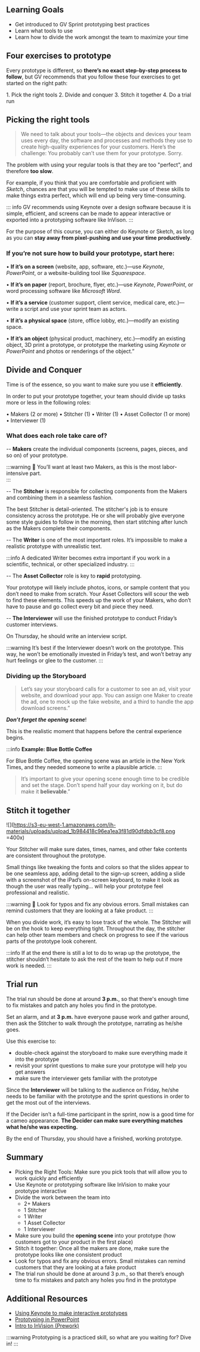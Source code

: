 <!-- ![Ironhack logo](https://i.imgur.com/1QgrNNw.png) -->

<!-- # How to Prototype -->

## Learning Goals

- Get introduced to GV Sprint prototyping best practices
- Learn what tools to use
- Learn how to divide the work amongst the team to maximize your time

## Four exercises to prototype

Every prototype is different, so **there’s no exact step-by-step process to follow**, but GV recommends that you follow these four exercises to get started on the right path:

1. Pick the right tools
2. Divide and conquer
3. Stitch it together
4. Do a trial run

## Picking the right tools

> We need to talk about your tools—the objects and devices your team uses every day, the software and processes and methods they use to create high-quality experiences for your customers. Here’s the challenge: You probably can’t use them for your prototype.
> Sorry.

The problem with using your regular tools is that they are too "perfect", and therefore **too slow**.

For example, if you think that you are comfortable and proficient with _Sketch_, chances are that you will be tempted to make use of these skills to make things extra perfect, which will end up being very time-consuming.

::: info
GV recommends using Keynote over a design software because it is simple, efficient, and screens can be made to appear interactive or exported into a prototyping software like InVison.
:::

For the purpose of this course, you can either do Keynote or Sketch, as long as you can **stay away from pixel-pushing and use your time productively**.

### If you’re not sure how to build your prototype, start here:

• **If it’s on a screen** (website, app, software, etc.)—use _Keynote_, _PowerPoint_, or a website-building tool like _Squarespace_.

• **If it’s on paper** (report, brochure, flyer, etc.)—use _Keynote_, _PowerPoint_, or word processing software like _Microsoft Word_.

• **If it’s a service** (customer support, client service, medical care, etc.)—write a script and use your sprint team as actors.

• **If it’s a physical space** (store, office lobby, etc.)—modify an existing space.

• **If it’s an object** (physical product, machinery, etc.)—modify an existing object, 3D print a prototype, or prototype the marketing using _Keynote_ or _PowerPoint_ and photos or renderings of the object.”

## Divide and Conquer

Time is of the essence, so you want to make sure you use it **efficiently**.

In order to put your prototype together, your team should divide up tasks more or less in the following roles:

• Makers (2 or more)
• Stitcher (1)
• Writer (1)
• Asset Collector (1 or more)
• Interviewer (1)

### What does each role take care of?

-- **Makers** create the individual components (screens, pages, pieces, and so on) of your prototype.

:::warning
:pencil: You’ll want at least two Makers, as this is the most labor-intensive part.  
:::

-- The **Stitcher** is responsible for collecting components from the Makers and combining them in a seamless fashion.

The best Stitcher is detail-oriented. The stitcher's job is to ensure consistency across the prototype. He or she will probably give everyone some style guides to follow in the morning, then start stitching after lunch as the Makers complete their components.

-- The **Writer** is one of the most important roles. It’s impossible to make a realistic prototype with unrealistic text.

:::info
A dedicated Writer becomes extra important if you work in a scientific, technical, or other specialized industry.
:::

-- The **Asset Collector** role is key to **rapid** prototyping.

Your prototype will likely include photos, icons, or sample content that you don’t need to make from scratch. Your Asset Collectors will scour the web to find these elements. This speeds up the work of your Makers, who don’t have to pause and go collect every bit and piece they need.

-- **The Interviewer** will use the finished prototype to conduct Friday’s customer interviews.

On Thursday, he should write an interview script.

:::warning
It’s best if the Interviewer doesn’t work on the prototype. This way, he won’t be emotionally invested in Friday’s test, and won’t betray any hurt feelings or glee to the customer.
:::

### Dividing up the Storyboard

> Let’s say your storyboard calls for a customer to see an ad, visit your website, and download your app. You can assign one Maker to create the ad, one to mock up the fake website, and a third to handle the app download screens.”

**_Don’t forget the opening scene_**!

This is the realistic moment that happens before the central experience begins.

:::info
**Example: Blue Bottle Coffee**

For Blue Bottle Coffee, the opening scene was an article in the New York Times, and they needed someone to write a plausible article.
:::

> It’s important to give your opening scene enough time to be credible and set the stage. Don’t spend half your day working on it, but do make it **believable**.”

## Stitch it together

![](https://s3-eu-west-1.amazonaws.com/ih-materials/uploads/upload_1b984418c96ea1ea3f81d90dfdbb3cf8.png =400x)

Your Stitcher will make sure dates, times, names, and other fake contents are consistent throughout the prototype.

Small things like tweaking the fonts and colors so that the slides appear to be one seamless app, adding detail to the sign-up screen, adding a slide with a screenshot of the iPad’s on-screen keyboard, to make it look as though the user was really typing... will help your prototype feel professional and realistic.

:::warning
🔎 Look for typos and fix any obvious errors. Small mistakes can remind customers that they are looking at a fake product.
:::

When you divide work, it’s easy to lose track of the whole. The Stitcher will be on the hook to keep everything tight. Throughout the day, the stitcher can help other team members and check on progress to see if the various parts of the prototype look coherent.

:::info
If at the end there is still a lot to do to wrap up the prototype, the stitcher shouldn’t hesitate to ask the rest of the team to help out if more work is needed.
:::

## Trial run

The trial run should be done at around **3 p.m.**, so that there's enough time to fix mistakes and patch any holes you find in the prototype.

Set an alarm, and at **3 p.m.** have everyone pause work and gather around, then ask the Stitcher to walk through the prototype, narrating as he/she goes.

Use this exercise to:

- double-check against the storyboard to make sure everything made it into the prototype
- revisit your sprint questions to make sure your prototype will help you get answers
- make sure the interviewer gets familiar with the prototype

Since the **Interviewer** will be talking to the audience on Friday, he/she needs to be familiar with the prototype and the sprint questions in order to get the most out of the interviews.

If the Decider isn’t a full-time participant in the sprint, now is a good time for a cameo appearance. **The Decider can make sure everything matches what he/she was expecting.**

By the end of Thursday, you should have a finished, working prototype.

## Summary

- Picking the Right Tools: Make sure you pick tools that will allow you to work quickly and efficiently
- Use Keynote or prototyping software like InVision to make your prototype interactive
- Divide the work between the team into
  - 2+ Makers
  - 1 Stitcher
  - 1 Writer
  - 1 Asset Collector
  - 1 Interviewer
- Make sure you build the **opening scene** into your prototype (how customers got to your product in the first place)
- Stitch it together: Once all the makers are done, make sure the prototype looks like one consistent product
- Look for typos and fix any obvious errors. Small mistakes can remind customers that they are looking at a fake product
- The trial run should be done at around 3 p.m., so that there’s enough time to fix mistakes and patch any holes you find in the prototype

## Additional Resources

- [Using Keynote to make interactive prototypes](https://www.smashingmagazine.com/2015/08/animating-in-keynote/)
- [Prototyping in PowerPoint](https://library.gv.com/story-centered-design-how-to-make-a-prototype-in-powerpoint-8ffd7ae084ec)
- [Intro to InVision (Prework)](http://materials.ironhack.com/s/BJXBpMV9x)

:::warning
Prototyping is a practiced skill, so what are you waiting for? Dive in!
:::
